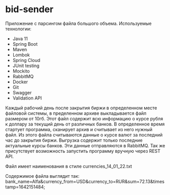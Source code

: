 # bid-sender
Приложение с парсингом файла большого объема.
Используемые технологии: 
- Java 11
- Spring Boot
- Maven
- Lombok
- Spring Cloud
- JUnit testing
- Mockito
- RabbitMQ
- Docker
- Git
- Swagger
- Validation API

Каждый рабочий день после закрытия биржи в определенном месте файловой системы, в пределенном архиве выкладывается файл размером от 10гб. Этот файл содержит всю информацию о курсе рубля к доллару за текущий день от различных банков. В определенное время стартует программа, сканирует архив и считывает из него нужный файл. Из этого файла считываются данные о курсе валют за последний час до закрытия биржи. Выгрузка содержит только последние актуальные курсы банков. Эти данные отправляются в RabbitMQ.
Так же присутствует возможность запустить программу вручную через REST API.

Файл имеет наименования в стиле currencies_14_01_22.txt

Содержимое файла выглядит так:
bank_name=Alfa&currency_from=USD&currency_to=RUR&sum=72.13&timestamp=1642151484;
